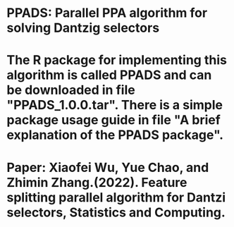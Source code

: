 # PPADS: Parallel PPA algorithm for solving Dantzig selectors
# The R package for implementing this algorithm is called PPADS and can be downloaded in file "PPADS_1.0.0.tar". There is a simple package usage guide in file "A brief explanation of the PPADS package".
# Paper: Xiaofei Wu, Yue Chao, and Zhimin Zhang.(2022). Feature splitting parallel algorithm for Dantzi selectors, Statistics and Computing.
